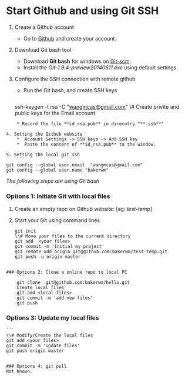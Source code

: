 Start Github and using Git SSH
===============================

1. Create a Github account
    * Go to [Github](https://github.com/) and create your account.

2. Download Git bash tool
    * Download **Git bash** for windows on [Git-scm](http://git-scm.com/downloads).
    * Install the *Git-1.9.4-preview20140611.exe* using default settings.

3. Configure the SSH connection with remote github
    * Run the Git bash, and create SSH keys

		```
    ssh-keygen  -t rsa  -C "wangmcas@gmail.com"
    \\# Create privite and public keys for the Email account
```
    * Record the file **id_rsa.pub** in direcotry "**.ssh**"

4. Setting the Github website
    *  Account Settings -> SSH keys -> Add SSH key
    *  Paste the content of **id_rsa.pub** to the window.

5. Setting the local git ssh
    ```
git config --global user.email  "wangmcas@gmail.com"
git config --global user.name "bakerwm"
```

*The following steps are using Git bash*
### Options 1: Initiate Git with local files

1. Create an empty repo on Github website: [eg: *test-temp*]

2. Start your Git using command lines
	```
	git init
	\\# Move your files to the current directory
	git add  <your files>
	git commit -m 'Initial my project'
	git remote add origin git@github.com:bakerwm/test-temp.git
	git push -u origin master
```

### Options 2: Clone a online repo to local PC
    ```
    git clone  git@github.com:bakerwm/hello.git
    Create local files
    git add <local files>
    git commit -m 'add new files'
    git push
```

### Options 3: Update my local files
	```
    \\# Modify/Create the local files
    git add <your files>
    git commit -m 'update files'
    git push origin master
```

### Options 4: git pull
Not known.